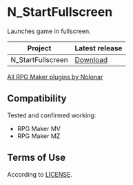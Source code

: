 # N_StartFullscreen
Launches game in fullscreen.

| Project             | Latest release      |
| ------------------- | ------------------- |
| N_StartFullscreen   | [Download][release] |

[All RPG Maker plugins by Nolonar][hub]

## Compatibility
Tested and confirmed working:
- RPG Maker MV
- RPG Maker MZ

## Terms of Use
According to [LICENSE](LICENSE).

  [hub]: https://github.com/Nolonar/RM_Plugins
  [release]: https://github.com/Nolonar/RM_Plugins-StartFullscreen/releases/latest/download/N_StartFullscreen.js
